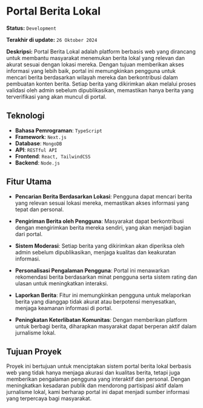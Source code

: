 # Portal Berita Lokal

**Status:** `Development`

**Terakhir di update:** `26 Oktober 2024`

**Deskripsi:** Portal Berita Lokal adalah platform berbasis web yang dirancang untuk membantu masyarakat menemukan berita lokal yang relevan dan akurat sesuai dengan lokasi mereka. Dengan tujuan memberikan akses informasi yang lebih baik, portal ini memungkinkan pengguna untuk mencari berita berdasarkan wilayah mereka dan berkontribusi dalam pembuatan konten berita. Setiap berita yang dikirimkan akan melalui proses validasi oleh admin sebelum dipublikasikan, memastikan hanya berita yang terverifikasi yang akan muncul di portal.

## Teknologi

- **Bahasa Pemrograman**: `TypeScript`
- **Framework**: `Next.js`
- **Database**: `MongoDB`
- **API**: `RESTful API`
- **Frontend**: `React, TailwindCSS`
- **Backend**: `Node.js`

## Fitur Utama

- **Pencarian Berita Berdasarkan Lokasi**: Pengguna dapat mencari berita yang relevan sesuai lokasi mereka, memastikan akses informasi yang tepat dan personal.
- **Pengiriman Berita oleh Pengguna**: Masyarakat dapat berkontribusi dengan mengirimkan berita mereka sendiri, yang akan menjadi bagian dari portal.

- **Sistem Moderasi**: Setiap berita yang dikirimkan akan diperiksa oleh admin sebelum dipublikasikan, menjaga kualitas dan keakuratan informasi.

- **Personalisasi Pengalaman Pengguna**: Portal ini menawarkan rekomendasi berita berdasarkan minat pengguna serta sistem rating dan ulasan untuk meningkatkan interaksi.

- **Laporkan Berita**: Fitur ini memungkinkan pengguna untuk melaporkan berita yang dianggap tidak akurat atau berpotensi menyesatkan, menjaga keamanan informasi di portal.

- **Peningkatan Keterlibatan Komunitas**: Dengan memberikan platform untuk berbagi berita, diharapkan masyarakat dapat berperan aktif dalam jurnalisme lokal.

## Tujuan Proyek

Proyek ini bertujuan untuk menciptakan sistem portal berita lokal berbasis web yang tidak hanya menjaga akurasi dan kualitas berita, tetapi juga memberikan pengalaman pengguna yang interaktif dan personal. Dengan meningkatkan kesadaran publik dan mendorong partisipasi aktif dalam jurnalisme lokal, kami berharap portal ini dapat menjadi sumber informasi yang terpercaya bagi masyarakat.
